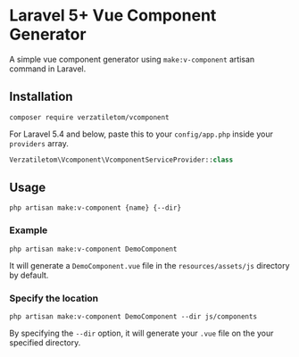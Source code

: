 # Laravel 5+ Vue Component Generator
A simple vue component generator using `make:v-component` artisan command in Laravel.

## Installation
```
composer require verzatiletom/vcomponent
```

For Laravel 5.4  and below, paste this to your `config/app.php` inside your `providers` array.
```php
Verzatiletom\Vcomponent\VcomponentServiceProvider::class
```

## Usage
```
php artisan make:v-component {name} {--dir}
```

### Example
```
php artisan make:v-component DemoComponent
```
It will generate a `DemoComponent.vue`  file in the `resources/assets/js` directory by default.

### Specify the location
```
php artisan make:v-component DemoComponent --dir js/components
```
By specifying the `--dir` option, it will generate your `.vue` file on the your specified directory.
